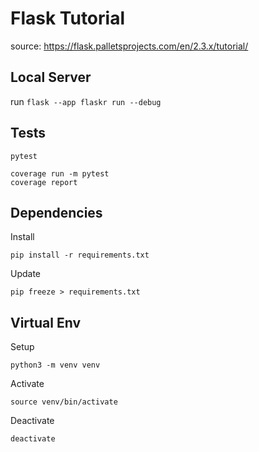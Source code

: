 # Flask Tutorial

source: https://flask.palletsprojects.com/en/2.3.x/tutorial/

## Local Server

run `flask --app flaskr run --debug`

## Tests

```shell
pytest
```

```shell
coverage run -m pytest
coverage report
```

## Dependencies

Install

```shell
pip install -r requirements.txt
```

Update

```shell
pip freeze > requirements.txt
```

## Virtual Env

Setup

```shell
python3 -m venv venv
```

Activate

```shell
source venv/bin/activate
```

Deactivate

```shell
deactivate
```
